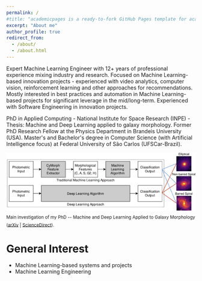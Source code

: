 ```yaml
---
permalink: /
#title: "academicpages is a ready-to-fork GitHub Pages template for academic personal websites"
excerpt: "About me"
author_profile: true
redirect_from: 
  - /about/
  - /about.html
---
```


Expert Machine Learning Engineer with 12+ years of professional experience mixing industry and research.
Focused on Machine Learning-based innovation projects - experienced with video analytics, computer vision, reinforcement learning and other approaches for recommendations.
Mostly interested in best practices and automation in Machine Learning-based projects for significant leverage in the mid/long-term. Experienced with Software Engineering in innovation projects.

PhD in Applied Computing - National Institute for Space Research (INPE) - Thesis: Machine and Deep Learning applied to galaxy morphology.
Former PhD Research Fellow at the Physics Department in Brandeis University (USA).
Master's and Bachelor's degree in Computer Science (with Artificial Intelligence focus) at Federal University of São Carlos (UFSCar-Brazil).


![research](../images/research2.jpg) <sub>Main investigation of my PhD -- Machine and Deep Learning Applied to Galaxy Morphology ([arXiv](https://arxiv.org/abs/1901.07047) | [ScienceDirect](https://www.sciencedirect.com/science/article/pii/S2213133719300757)).</sub>

General Interest
======
- Machine Learning-based systems and projects
- Machine Learning Engineering
